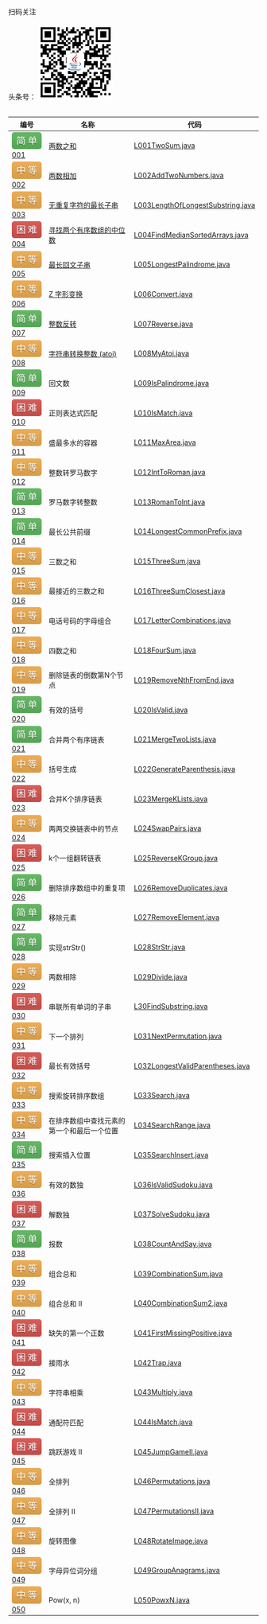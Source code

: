 扫码关注
<br>
<br>
头条号：
<img src="./img/toutiao.png" width = "150" height = "150"/>　　
<br>
<br>

|编号|名称|代码|
|----|---|----|
|[![](./img/easy.svg) 001](https://leetcode-cn.com/problems/two-sum/)|[两数之和](http://java-code.net/article/detail/11)|[L001TwoSum.java](https://github.com/ybjx/Leetcode/blob/master/solution/src/main/java/com/ybjx/leetcode/solution/L001TwoSum.java)|
|[![](./img/middle.svg) 002](https://leetcode-cn.com/problems/add-two-numbers/)|[两数相加](http://java-code.net/article/detail/12)|[L002AddTwoNumbers.java](https://github.com/ybjx/Leetcode/blob/master/solution/src/main/java/com/ybjx/leetcode/solution/L002AddTwoNumbers.java)|
|[![](./img/middle.svg) 003](https://leetcode-cn.com/problems/longest-substring-without-repeating-characters/)|[无重复字符的最长子串](http://java-code.net/article/detail/13)|[L003LengthOfLongestSubstring.java](https://github.com/ybjx/Leetcode/blob/master/solution/src/main/java/com/ybjx/leetcode/solution/L003LengthOfLongestSubstring.java)|
|[![](./img/hard.svg) 004](https://leetcode-cn.com/problems/median-of-two-sorted-arrays/)|[寻找两个有序数组的中位数](http://java-code.net/article/detail/14)|[L004FindMedianSortedArrays.java](https://github.com/ybjx/Leetcode/blob/master/solution/src/main/java/com/ybjx/leetcode/solution/L004FindMedianSortedArrays.java)|
|[![](./img/middle.svg) 005](https://leetcode-cn.com/problems/longest-palindromic-substring/)|[最长回文子串](http://java-code.net/article/detail/15)|[L005LongestPalindrome.java](https://github.com/ybjx/Leetcode/blob/master/solution/src/main/java/com/ybjx/leetcode/solution/L005LongestPalindrome.java)|
|[![](./img/middle.svg) 006](https://leetcode-cn.com/problems/zigzag-conversion/)|[Z 字形变换](http://java-code.net/article/detail/16)|[L006Convert.java](https://github.com/ybjx/Leetcode/blob/master/solution/src/main/java/com/ybjx/leetcode/solution/L006Convert.java)|
|[![](./img/easy.svg) 007](https://leetcode-cn.com/problems/reverse-integer/)|[整数反转](http://java-code.net/article/detail/17)|[L007Reverse.java](https://github.com/ybjx/Leetcode/blob/master/solution/src/main/java/com/ybjx/leetcode/solution/L007Reverse.java)|
|[![](./img/middle.svg) 008](https://leetcode-cn.com/problems/string-to-integer-atoi/)|[字符串转换整数 (atoi)](http://java-code.net/article/detail/18)|[L008MyAtoi.java](https://github.com/ybjx/Leetcode/blob/master/solution/src/main/java/com/ybjx/leetcode/solution/L008MyAtoi.java)|
|[![](./img/easy.svg) 009](https://leetcode-cn.com/problems/palindrome-number/submissions/)|回文数|[L009IsPalindrome.java](https://github.com/ybjx/Leetcode/blob/master/solution/src/main/java/com/ybjx/leetcode/solution/L009IsPalindrome.java)|
|[![](./img/hard.svg) 010](https://leetcode-cn.com/problems/regular-expression-matching/)|正则表达式匹配|[L010IsMatch.java](https://github.com/ybjx/Leetcode/blob/master/solution/src/main/java/com/ybjx/leetcode/solution/L010IsMatch.java)|
|[![](./img/middle.svg) 011](https://leetcode-cn.com/problems/container-with-most-water/submissions/)|盛最多水的容器|[L011MaxArea.java](https://github.com/ybjx/Leetcode/blob/master/solution/src/main/java/com/ybjx/leetcode/solution/L011MaxArea.java)|
|[![](./img/middle.svg) 012](https://leetcode-cn.com/problems/integer-to-roman/)|整数转罗马数字|[L012IntToRoman.java](https://github.com/ybjx/Leetcode/blob/master/solution/src/main/java/com/ybjx/leetcode/solution/L012IntToRoman.java)|
|[![](./img/easy.svg) 013](https://leetcode-cn.com/problems/roman-to-integer/)|罗马数字转整数|[L013RomanToInt.java](https://github.com/ybjx/Leetcode/blob/master/solution/src/main/java/com/ybjx/leetcode/solution/L013RomanToInt.java)|
|[![](./img/easy.svg) 014](https://leetcode-cn.com/problems/longest-common-prefix/)|最长公共前缀|[L014LongestCommonPrefix.java](https://github.com/ybjx/Leetcode/blob/master/solution/src/main/java/com/ybjx/leetcode/solution/L014LongestCommonPrefix.java)|
|[![](./img/middle.svg) 015](https://leetcode-cn.com/problems/3sum/)|三数之和|[L015ThreeSum.java](https://github.com/ybjx/Leetcode/blob/master/solution/src/main/java/com/ybjx/leetcode/solution/L015ThreeSum.java)|
|[![](./img/middle.svg) 016](https://leetcode-cn.com/problems/3sum-closest/)|最接近的三数之和|[L016ThreeSumClosest.java](https://github.com/ybjx/Leetcode/blob/master/solution/src/main/java/com/ybjx/leetcode/solution/L016ThreeSumClosest.java)|
|[![](./img/middle.svg) 017](https://leetcode-cn.com/problems/letter-combinations-of-a-phone-number/)|电话号码的字母组合|[L017LetterCombinations.java](https://github.com/ybjx/Leetcode/blob/master/solution/src/main/java/com/ybjx/leetcode/solution/L017LetterCombinations.java)|
|[![](./img/middle.svg) 018](https://leetcode-cn.com/problems/4sum/)|四数之和|[L018FourSum.java](https://github.com/ybjx/Leetcode/blob/master/solution/src/main/java/com/ybjx/leetcode/solution/L018FourSum.java)|
|[![](./img/middle.svg) 019](https://leetcode-cn.com/problems/remove-nth-node-from-end-of-list/)|删除链表的倒数第N个节点|[L019RemoveNthFromEnd.java](https://github.com/ybjx/Leetcode/blob/master/solution/src/main/java/com/ybjx/leetcode/solution/L019RemoveNthFromEnd.java)|
|[![](./img/easy.svg) 020](https://leetcode-cn.com/problems/valid-parentheses/)|有效的括号|[L020IsValid.java](https://github.com/ybjx/Leetcode/blob/master/solution/src/main/java/com/ybjx/leetcode/solution/L020IsValid.java)|
|[![](./img/easy.svg) 021](https://leetcode-cn.com/problems/merge-two-sorted-lists/)|合并两个有序链表|[L021MergeTwoLists.java](https://github.com/ybjx/Leetcode/blob/master/solution/src/main/java/com/ybjx/leetcode/solution/L021MergeTwoLists.java)|
|[![](./img/middle.svg) 022](https://leetcode-cn.com/problems/generate-parentheses/)|括号生成|[L022GenerateParenthesis.java](https://github.com/ybjx/Leetcode/blob/master/solution/src/main/java/com/ybjx/leetcode/solution/L022GenerateParenthesis.java)|
|[![](./img/hard.svg) 023](https://leetcode-cn.com/problems/merge-k-sorted-lists/)|合并K个排序链表|[L023MergeKLists.java](https://github.com/ybjx/Leetcode/blob/master/solution/src/main/java/com/ybjx/leetcode/solution/L023MergeKLists.java)|
|[![](./img/middle.svg) 024](https://leetcode-cn.com/problems/swap-nodes-in-pairs/)|两两交换链表中的节点|[L024SwapPairs.java](https://github.com/ybjx/Leetcode/blob/master/solution/src/main/java/com/ybjx/leetcode/solution/L024SwapPairs.java)|
|[![](./img/hard.svg) 025](https://leetcode-cn.com/problems/reverse-nodes-in-k-group/)|k个一组翻转链表|[L025ReverseKGroup.java](https://github.com/ybjx/Leetcode/blob/master/solution/src/main/java/com/ybjx/leetcode/solution/L025ReverseKGroup.java)|
|[![](./img/easy.svg) 026](https://leetcode-cn.com/problems/remove-duplicates-from-sorted-array/)|删除排序数组中的重复项|[L026RemoveDuplicates.java](https://github.com/ybjx/Leetcode/blob/master/solution/src/main/java/com/ybjx/leetcode/solution/L026RemoveDuplicates.java)|
|[![](./img/easy.svg) 027](https://leetcode-cn.com/problems/remove-element/)|移除元素|[L027RemoveElement.java](https://github.com/ybjx/Leetcode/blob/master/solution/src/main/java/com/ybjx/leetcode/solution/L027RemoveElement.java)|
|[![](./img/easy.svg) 028](https://leetcode-cn.com/problems/implement-strstr/)|实现strStr()|[L028StrStr.java](https://github.com/ybjx/Leetcode/blob/master/solution/src/main/java/com/ybjx/leetcode/solution/L028StrStr.java)|
|[![](./img/middle.svg) 029](https://leetcode-cn.com/problems/divide-two-integers/)|两数相除|[L029Divide.java](https://github.com/ybjx/Leetcode/blob/master/solution/src/main/java/com/ybjx/leetcode/solution/L029Divide.java)|
|[![](./img/hard.svg) 030](https://leetcode-cn.com/problems/substring-with-concatenation-of-all-words/)|串联所有单词的子串|[L30FindSubstring.java](https://github.com/ybjx/Leetcode/blob/master/solution/src/main/java/com/ybjx/leetcode/solution/L30FindSubstring.java)|
|[![](./img/middle.svg) 031](https://leetcode-cn.com/problems/next-permutation/)|下一个排列|[L031NextPermutation.java](https://github.com/ybjx/Leetcode/blob/master/solution/src/main/java/com/ybjx/leetcode/solution/L031NextPermutation.java)|
|[![](./img/hard.svg) 032](https://leetcode-cn.com/problems/longest-valid-parentheses/)|最长有效括号|[L032LongestValidParentheses.java](https://github.com/ybjx/Leetcode/blob/master/solution/src/main/java/com/ybjx/leetcode/solution/L032LongestValidParentheses.java)|
|[![](./img/middle.svg) 033](https://leetcode-cn.com/problems/search-in-rotated-sorted-array/)|搜索旋转排序数组|[L033Search.java](https://github.com/ybjx/Leetcode/blob/master/solution/src/main/java/com/ybjx/leetcode/solution/L033Search.java)|
|[![](./img/middle.svg) 034](https://leetcode-cn.com/problems/find-first-and-last-position-of-element-in-sorted-array/)|在排序数组中查找元素的第一个和最后一个位置|[L034SearchRange.java](https://github.com/ybjx/Leetcode/blob/master/solution/src/main/java/com/ybjx/leetcode/solution/L034SearchRange.java)|
|[![](./img/easy.svg) 035](https://leetcode-cn.com/problems/search-insert-position/)|搜索插入位置|[L035SearchInsert.java](https://github.com/ybjx/Leetcode/blob/master/solution/src/main/java/com/ybjx/leetcode/solution/L035SearchInsert.java)|
|[![](./img/middle.svg) 036](https://leetcode-cn.com/problems/valid-sudoku/)|有效的数独|[L036IsValidSudoku.java](https://github.com/ybjx/Leetcode/blob/master/solution/src/main/java/com/ybjx/leetcode/solution/L036IsValidSudoku.java)|
|[![](./img/hard.svg) 037](https://leetcode-cn.com/problems/sudoku-solver/)|解数独|[L037SolveSudoku.java](https://github.com/ybjx/Leetcode/blob/master/solution/src/main/java/com/ybjx/leetcode/solution/L037SolveSudoku.java)|
|[![](./img/easy.svg) 038](https://leetcode-cn.com/problems/count-and-say/submissions/)|报数|[L038CountAndSay.java](https://github.com/ybjx/Leetcode/blob/master/solution/src/main/java/com/ybjx/leetcode/solution/L038CountAndSay.java)|
|[![](./img/middle.svg) 039](https://leetcode-cn.com/problems/combination-sum/)|组合总和|[L039CombinationSum.java](https://github.com/ybjx/Leetcode/blob/master/solution/src/main/java/com/ybjx/leetcode/solution/L039CombinationSum.java)|
|[![](./img/middle.svg) 040](https://leetcode-cn.com/problems/combination-sum-ii/)|组合总和 II|[L040CombinationSum2.java](https://github.com/ybjx/Leetcode/blob/master/solution/src/main/java/com/ybjx/leetcode/solution/L040CombinationSum2.java)|
|[![](./img/hard.svg) 041](https://leetcode-cn.com/problems/first-missing-positive/)|缺失的第一个正数|[L041FirstMissingPositive.java](https://github.com/ybjx/Leetcode/blob/master/solution/src/main/java/com/ybjx/leetcode/solution/L041FirstMissingPositive.java)|
|[![](./img/hard.svg) 042](https://leetcode-cn.com/problems/trapping-rain-water/)|接雨水|[L042Trap.java](https://github.com/ybjx/Leetcode/blob/master/solution/src/main/java/com/ybjx/leetcode/solution/L042Trap.java)|
|[![](./img/middle.svg) 043](https://leetcode-cn.com/problems/multiply-strings/submissions/)|字符串相乘|[L043Multiply.java](https://github.com/ybjx/Leetcode/blob/master/solution/src/main/java/com/ybjx/leetcode/solution/L043Multiply.java)|
|[![](./img/hard.svg) 044](https://leetcode-cn.com/problems/wildcard-matching/)|通配符匹配|[L044IsMatch.java](https://github.com/ybjx/Leetcode/blob/master/solution/src/main/java/com/ybjx/leetcode/solution/L044IsMatch.java)|
|[![](./img/hard.svg) 045](https://leetcode-cn.com/problems/jump-game-ii/)|跳跃游戏 II|[L045JumpGameII.java](https://github.com/ybjx/Leetcode/blob/master/solution/src/main/java/com/ybjx/leetcode/solution/L045JumpGameII.java)|
|[![](./img/middle.svg) 046](https://leetcode-cn.com/problems/permutations/)|全排列|[L046Permutations.java](https://github.com/ybjx/Leetcode/blob/master/solution/src/main/java/com/ybjx/leetcode/solution/L046Permutations.java)|
|[![](./img/middle.svg) 047](https://leetcode-cn.com/problems/permutations-ii/)|全排列 II|[L047PermutationsII.java](https://github.com/ybjx/Leetcode/blob/master/solution/src/main/java/com/ybjx/leetcode/solution/L047PermutationsII.java)|
|[![](./img/middle.svg) 048](https://leetcode-cn.com/problems/rotate-image/)|旋转图像|[L048RotateImage.java](https://github.com/ybjx/Leetcode/blob/master/solution/src/main/java/com/ybjx/leetcode/solution/L048RotateImage.java)|
|[![](./img/middle.svg) 049](https://leetcode-cn.com/problems/group-anagrams/)|字母异位词分组|[L049GroupAnagrams.java](https://github.com/ybjx/Leetcode/blob/master/solution/src/main/java/com/ybjx/leetcode/solution/L049GroupAnagrams.java)|
|[![](./img/middle.svg) 050](https://leetcode-cn.com/problems/powx-n/)|Pow(x, n)|[L050PowxN.java](https://github.com/ybjx/Leetcode/blob/master/solution/src/main/java/com/ybjx/leetcode/solution/L050PowxN.java)|
